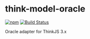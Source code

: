 # think-model-oracle

[![npm](https://img.shields.io/npm/v/think-model-oracle.svg?style=flat-square)](https://github.com/twang281314/think-model-oracle)
[![Build Status](https://travis-ci.org/twang281314/think-model-oracle.svg?branch=master)](https://travis-ci.org/twang281314/think-model-oracle)

Oracle adapter for ThinkJS 3.x
